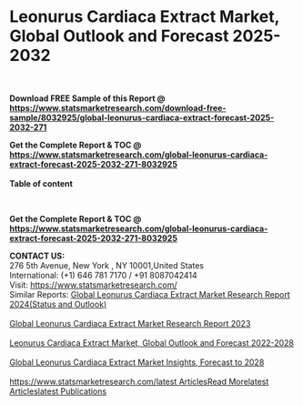<h1>Leonurus Cardiaca Extract Market, Global Outlook and Forecast 2025-2032</h1><br/><p><strong>Download FREE Sample of this Report @ <a href="https://www.statsmarketresearch.com/download-free-sample/8032925/global-leonurus-cardiaca-extract-forecast-2025-2032-271">https://www.statsmarketresearch.com/download-free-sample/8032925/global-leonurus-cardiaca-extract-forecast-2025-2032-271</a></strong></p><div><b>Get the Complete Report & TOC @ <a href="https://www.statsmarketresearch.com/global-leonurus-cardiaca-extract-forecast-2025-2032-271-8032925">https://www.statsmarketresearch.com/global-leonurus-cardiaca-extract-forecast-2025-2032-271-8032925</a></b></div><br><b>Table of content</b><p><br><div><b>Get the Complete Report & TOC @ <a href="https://www.statsmarketresearch.com/global-leonurus-cardiaca-extract-forecast-2025-2032-271-8032925">https://www.statsmarketresearch.com/global-leonurus-cardiaca-extract-forecast-2025-2032-271-8032925</a></b></div></p> <b>CONTACT US:</b><br>276 5th Avenue, New York , NY 10001,United States<br>International: (+1) 646 781 7170 / +91 8087042414<br>Visit: <a href="https://www.statsmarketresearch.com/">https://www.statsmarketresearch.com/</a><br>Similar Reports: <a href="https://www.statsmarketresearch.com/global-leonurus-cardiaca-extract-forecast-2025-2032-271-8032925">Global Leonurus Cardiaca Extract Market Research Report 2024(Status and Outlook)</a><br/><br/><a href="https://www.statsmarketresearch.com/global-leonurus-cardiaca-extract-forecast-2025-2032-271-8032925">Global Leonurus Cardiaca Extract Market Research Report 2023</a><br/><br/><a href="https://www.statsmarketresearch.com/global-leonurus-cardiaca-extract-forecast-2025-2032-271-8032925">Leonurus Cardiaca Extract Market, Global Outlook and Forecast 2022-2028</a><br/><br/><a href="https://www.statsmarketresearch.com/global-leonurus-cardiaca-extract-forecast-2025-2032-271-8032925">Global Leonurus Cardiaca Extract Market Insights, Forecast to 2028</a><br/><br/><a href="https://gyeongbokgung.com">https://www.statsmarketresearch.com/</a><a href="https://hallyeomaritime.com">latest Articles</a><a href="https://jingwansa.com">Read More</a><a href=https://nguoiviet.jp/">latest Articles</a><a href="https://www.intelmarketresearch.com/">latest Publications</a>